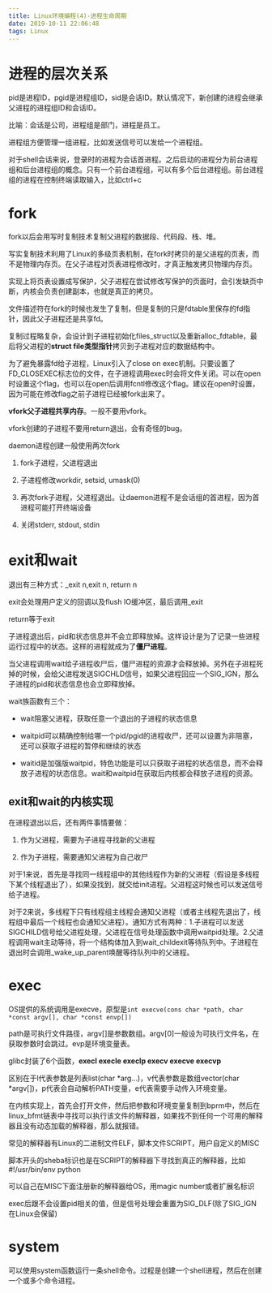 ```yaml
---
title: Linux环境编程(4)-进程生命周期
date: 2019-10-11 22:06:48
tags: Linux
---
```


# 进程的层次关系 

pid是进程ID，pgid是进程组ID，sid是会话ID。默认情况下，新创建的进程会继承父进程的进程组ID和会话ID。 

比喻：会话是公司，进程组是部门，进程是员工。 

进程组方便管理一组进程，比如发送信号可以发给一个进程组。 

对于shell会话来说，登录时的进程为会话首进程。之后启动的进程分为前台进程组和后台进程组的概念。只有一个前台进程组，可以有多个后台进程组。前台进程组的进程在控制终端读取输入，比如ctrl+c 

# fork 

fork以后会用写时复制技术复制父进程的数据段、代码段、栈、堆。 

写实复制技术利用了Linux的多级页表机制，在fork时拷贝的是父进程的页表，而不是物理内存页。在父子进程对页表进程修改时，才真正触发拷贝物理内存页。 

实现上将页表设置成写保护，父子进程在尝试修改写保护的页面时，会引发缺页中断，内核会负责创建副本，也就是真正的拷贝。 

文件描述符在fork的时候也发生了复制，但是复制的只是fdtable里保存的fd指针，因此父子进程还是共享fd。 

复制过程略复杂，会设计到子进程初始化files_struct以及重新alloc_fdtable，最后将父进程的**struct file类型指针**拷贝到子进程对应的数据结构中。 

为了避免暴露fd给子进程，Linux引入了close on exec机制。只要设置了FD_CLOSEXEC标志位的文件，在子进程调用exec时会将文件关闭。可以在open时设置这个flag，也可以在open后调用fcntl修改这个flag。建议在open时设置，因为可能在修改flag之前子进程已经被fork出来了。 

**vfork父子进程共享内存**。一般不要用vfork。 

vfork创建的子进程不要用return退出，会有奇怪的bug。 

daemon进程创建一般使用两次fork 

1. fork子进程，父进程退出 

2. 子进程修改workdir, setsid, umask(0) 

3. 再次fork子进程，父进程退出。让daemon进程不是会话组的首进程，因为首进程可能打开终端设备 

4. 关闭stderr, stdout, stdin 

# exit和wait 

退出有三种方式：_exit n,exit n, return n 

exit会处理用户定义的回调以及flush IO缓冲区，最后调用_exit 

return等于exit 

子进程退出后，pid和状态信息并不会立即释放掉。这样设计是为了记录一些进程运行过程中的状态。这样的进程就成为了**僵尸进程**。 

当父进程调用wait给子进程收尸后，僵尸进程的资源才会释放掉。另外在子进程死掉的时候，会给父进程发送SIGCHLD信号，如果父进程回应一个SIG_IGN，那么子进程的pid和状态信息也会立即释放掉。 

wait族函数有三个： 

- wait阻塞父进程，获取任意一个退出的子进程的状态信息 

- waitpid可以精确控制给哪一个pid/pgid的进程收尸，还可以设置为非阻塞，还可以获取子进程的暂停和继续的状态 

- waitid是加强版waitpid，特色功能是可以只获取子进程的状态信息，而不会释放子进程的状态信息。wait和waitpid在获取后内核都会释放子进程的资源。 

## exit和wait的内核实现

在进程退出以后，还有两件事情要做： 

1. 作为父进程，需要为子进程寻找新的父进程 

2. 作为子进程，需要通知父进程为自己收尸 

对于1来说，首先是寻找同一线程组中的其他线程作为新的父进程（假设是多线程下某个线程退出了），如果没找到，就交给init进程。父进程这时候也可以发送信号给子进程。 

对于2来说，多线程下只有线程组主线程会通知父进程（或者主线程先退出了，线程组中最后一个线程也会通知父进程）。通知方式有两种：1.子进程可以发送SIGCHILD信号给父进程处理，父进程在信号处理函数中调用waitpid处理。2.父进程调用wait主动等待，将一个结构体加入到wait_childexit等待队列中。子进程在退出时会调用_wake_up_parent唤醒等待队列中的父进程。 

# exec

OS提供的系统调用是execve，原型是`int execve(cons char *path, char *const argv[], char *const envp[])` 

path是可执行文件路径，argv[]是参数数组。argv[0]一般设为可执行文件名，在获取参数时会跳过。evp是环境变量表。 

glibc封装了6个函数，**execl execle execlp execv execve execvp** 

区别在于l代表参数是列表list(char \*arg...)，v代表参数是数组vector(char \*argv[])，p代表会自动解析PATH变量，e代表需要手动传入环境变量。 

在内核实现上，首先会打开文件，然后把参数和环境变量复制到bprm中，然后在linux_bfmt链表中寻找可以执行该文件的解释器，如果找不到任何一个可用的解释器且没有动态加载的解释器，那么就报错。 

常见的解释器有Linux的二进制文件ELF，脚本文件SCRIPT，用户自定义的MISC 

脚本开头的sheba标识也是在SCRIPT的解释器下寻找到真正的解释器，比如#!/usr/bin/env python 

可以自己在MISC下面注册新的解释器给OS，用magic number或者扩展名标识 

exec后跟不会设置pid相关的值，但是信号处理会重置为SIG_DLF(除了SIG_IGN在Linux会保留) 

# system 

可以使用system函数运行一条shell命令。过程是创建一个shell进程，然后在创建一个或多个命令进程。 